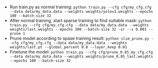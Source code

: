 - Run train.py as normal training: `python train.py --cfg cfg/my_cfg.cfg --data data/my_data.data --weights weights/yolov3.weights --epochs 100 --batch-size 32`
- After normal training, start sparse training to find suitable mask: `python train.py --cfg cfg/my_cfg.cfg --data data/my_data.data --weights weights/last.weights --epochs 300 --batch-size 32 -sr --s 0.001 --prune 1`
- Prune model according to spase training result: `python slim_prune.py --cfg cfg/my_cfg.cfg --data data/my_data.data --weights weights/last.pt --global_percent 0.8 --layer_keep 0.01`
- Finetune the model: `python train.py --cfg cfg/prune_0.85_my_cfg.cfg --data data/my_data.data --weights weights/prune_0.85_last.weights --epochs 100 --batch-size 32`
